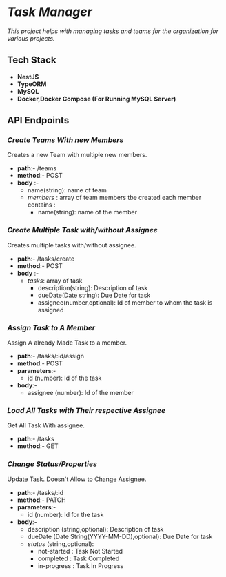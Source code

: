 # ***Task Manager***

*This project helps with managing tasks and teams for the organization for various projects.*

## Tech Stack
- **NestJS**
- **TypeORM**
- **MySQL**
- **Docker,Docker Compose (For Running MySQL Server)**


## API Endpoints

### ***Create Teams With new Members***
Creates a new Team with multiple new members. 
- **path**:- /teams
- **method**:- POST
- **body** :-
    - name(string): name of team
    - *members* : array of team members tbe created each member contains :
      - name(string): name of the member

### ***Create Multiple Task with/without Assignee***
Creates multiple tasks with/without assignee.
- **path**:- /tasks/create
- **method**:- POST
- **body** :-
  - *tasks*: array of task
    - description(string): Description of task
    - dueDate(Date string): Due Date for task
    - assignee(number,optional): Id of member to whom the task is assigned


### ***Assign Task to A Member***
Assign A already Made Task to a member.
- **path**:- /tasks/:id/assign
- **method**:- POST
- **parameters**:- 
  - id (number): Id of the task
- **body**:-
  - assignee (number): Id of the member

### ***Load All Tasks with Their respective Assignee***
Get All Task With assignee.
- **path**:- /tasks
- **method**:- GET


### ***Change Status/Properties***
Update Task. Doesn't Allow to Change Assignee.
- **path**:- /tasks/:id
- **method**:- PATCH
- **parameters**:-
  - id (number): Id for the task
- **body**:-
  - description (string,optional): Description of task
  - dueDate (Date String(YYYY-MM-DD),optional): Due Date for task
  - *status* (string,optional):
    - not-started : Task Not Started
    - completed : Task Completed
    - in-progress : Task In Progress


